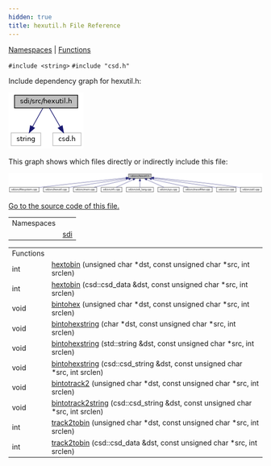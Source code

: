 ```yaml
---
hidden: true
title: hexutil.h File Reference
---
```


[Namespaces](#namespaces) \| [Functions](#func-members)

`#include <string>`
`#include "csd.h"`

Include dependency graph for hexutil.h:

![](sdi_2src_2hexutil_8h__incl.png)

This graph shows which files directly or indirectly include this file:

![](sdi_2src_2hexutil_8h__dep__incl.png)

<a href="sdi_2src_2hexutil_8h_source.md">Go to the source code of this file.</a>

|            |                                            |
|------------|--------------------------------------------|
| Namespaces |                                            |
|            | <a href="namespacesdi.md">sdi</a> |

|  |  |
|----|----|
| Functions |  |
| int  | <a href="namespacesdi.md#aa7fda2cc5788cacfc2e267534b6391cd">hextobin</a> (unsigned char \*dst, const unsigned char \*src, int srclen) |
| int  | <a href="namespacesdi.md#a62d4f9a462bed89ebf473e377b7a24ad">hextobin</a> (csd::csd_data &dst, const unsigned char \*src, int srclen) |
| void  | <a href="namespacesdi.md#adb43cc15cc5e467d2a32db177abd95ac">bintohex</a> (unsigned char \*dst, const unsigned char \*src, int srclen) |
| void  | <a href="namespacesdi.md#a451fd8059d3954678d5ad223175cb078">bintohexstring</a> (char \*dst, const unsigned char \*src, int srclen) |
| void  | <a href="namespacesdi.md#a5e63c92e42e60c105bf33ec9734ccc6f">bintohexstring</a> (std::string &dst, const unsigned char \*src, int srclen) |
| void  | <a href="namespacesdi.md#a36bdbba7b034d5eca9058f51ae40bfd1">bintohexstring</a> (csd::csd_string &dst, const unsigned char \*src, int srclen) |
| void  | <a href="namespacesdi.md#a8da4aa04db98292e03fb0c769642ac4e">bintotrack2</a> (unsigned char \*dst, const unsigned char \*src, int srclen) |
| void  | <a href="namespacesdi.md#a8836d3db59a0107a55d45c6726967973">bintotrack2string</a> (csd::csd_string &dst, const unsigned char \*src, int srclen) |
| int  | <a href="namespacesdi.md#ad7b26a90792d2c2e5486941ed7b4dd7c">track2tobin</a> (unsigned char \*dst, const unsigned char \*src, int srclen) |
| int  | <a href="namespacesdi.md#ae42d999b07e327fe3aea4bfe156cef0a">track2tobin</a> (csd::csd_data &dst, const unsigned char \*src, int srclen) |
